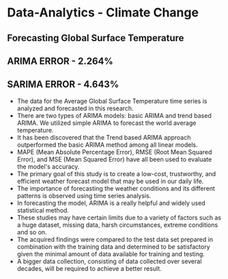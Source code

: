 # Data-Analytics - Climate Change
## Forecasting Global Surface Temperature 
## ARIMA ERROR - 2.264%
## SARIMA ERROR - 4.643%

- The data for the Average Global Surface Temperature time series is analyzed and forecasted in this research.
- There are two types of ARIMA models: basic ARIMA and trend based ARIMA. We utilized simple ARIMA to forecast the world average temperature.
- It has been discovered that the Trend based ARIMA approach outperformed the basic ARIMA method among all linear models. 
- MAPE (Mean Absolute Percentage Error), RMSE (Root Mean Squared Error), and MSE (Mean Squared Error) have all been used to evaluate the model's accuracy.
- The primary goal of this study is to create a low-cost, trustworthy, and efficient weather forecast model that may be used in our daily life. 
- The importance of forecasting the weather conditions and its different patterns is observed using time series analysis.
- In forecasting the model, ARIMA is a really helpful and widely used statistical method. 
- These studies may have certain limits due to a variety of factors such as a huge dataset, missing data, harsh circumstances, extreme conditions and so on.
- The acquired findings were compared to the test data set prepared in combination with the training data and determined to be satisfactory given the minimal amount of data available for training and testing. 
- A bigger data collection, consisting of data collected over several decades, will be required to achieve a better result.
